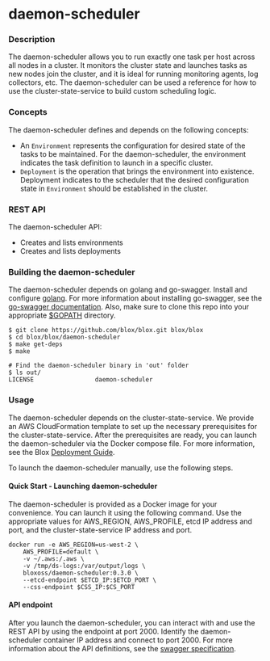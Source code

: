 # daemon-scheduler

### Description

The daemon-scheduler allows you to run exactly one task per host across all nodes in a cluster. It monitors the cluster state and launches tasks as new nodes join the cluster, and it is ideal for running monitoring agents, log collectors, etc. The daemon-scheduler can be used a reference for how to use the cluster-state-service to build custom scheduling logic.

### Concepts

The daemon-scheduler defines and depends on the following concepts:  

* An `Environment` represents the configuration for desired state of the tasks to be maintained. For the daemon-scheduler, the environment indicates the task definition to launch in a specific cluster.
* `Deployment` is the operation that brings the environment into existence. Deployment indicates to the scheduler that the desired configuration state in `Environment` should be established in the cluster.

### REST API

The daemon-scheduler API:  
* Creates and lists environments
* Creates and lists deployments

### Building the daemon-scheduler

The daemon-scheduler depends on golang and go-swagger. Install and configure [golang](https://golang.org/doc/). For more information about installing go-swagger, see the [go-swagger documentation](https://github.com/go-swagger/go-swagger). Also, make sure to clone this repo into your appropriate [$GOPATH](https://golang.org/doc/code.html#GOPATH) directory.

```
$ git clone https://github.com/blox/blox.git blox/blox
$ cd blox/blox/daemon-scheduler
$ make get-deps
$ make

# Find the daemon-scheduler binary in 'out' folder
$ ls out/
LICENSE                 daemon-scheduler

```

### Usage

The daemon-scheduler depends on the cluster-state-service. We provide an AWS CloudFormation template to set up the necessary prerequisites for the cluster-state-service. After the prerequisites are ready, you can launch the daemon-scheduler via the Docker compose file. For more information, see the Blox [Deployment Guide](../deploy).

To launch the daemon-scheduler manually, use the following steps.

#### Quick Start - Launching daemon-scheduler

The daemon-scheduler is provided as a Docker image for your convenience. You can launch it using the following command. Use the appropriate values for AWS_REGION, AWS_PROFILE, etcd IP address and port, and the cluster-state-service IP address and port.

```
docker run -e AWS_REGION=us-west-2 \
    AWS_PROFILE=default \
    -v ~/.aws:/.aws \
    -v /tmp/ds-logs:/var/output/logs \
    bloxoss/daemon-scheduler:0.3.0 \
    --etcd-endpoint $ETCD_IP:$ETCD_PORT \
    --css-endpoint $CSS_IP:$CS_PORT
```

#### API endpoint

After you launch the daemon-scheduler, you can interact with and use the REST API by using the endpoint at port 2000. Identify the daemon-scheduler container IP address and connect to port 2000. For more information about the API definitions, see the [swagger specification](swagger/v1/swagger.json).
